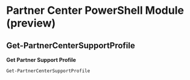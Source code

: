 # Partner Center PowerShell Module (preview) #

## Get-PartnerCenterSupportProfile ##

**Get Partner Support Profile**

    Get-PartnerCenterSupportProfile
